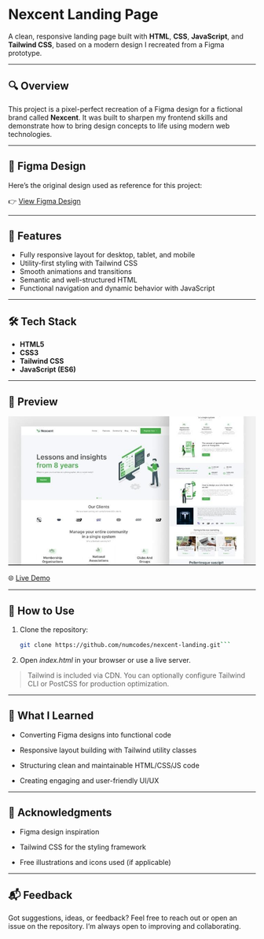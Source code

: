 # Nexcent Landing Page

A clean, responsive landing page built with **HTML**, **CSS**, **JavaScript**, and **Tailwind CSS**, based on a modern design I recreated from a Figma prototype.

---

## 🔍 Overview

This project is a pixel-perfect recreation of a Figma design for a fictional brand called **Nexcent**. It was built to sharpen my frontend skills and demonstrate how to bring design concepts to life using modern web technologies.

---

## 🎨 Figma Design

Here’s the original design used as reference for this project:

👉 [View Figma Design](https://www.figma.com/community/file/1222060007934600841/responsive-landing-page-design-website-home-page-design-agency-website-ui-design)

---

## 🚀 Features

- Fully responsive layout for desktop, tablet, and mobile  
- Utility-first styling with Tailwind CSS  
- Smooth animations and transitions  
- Semantic and well-structured HTML  
- Functional navigation and dynamic behavior with JavaScript

---

## 🛠 Tech Stack

- **HTML5**  
- **CSS3**  
- **Tailwind CSS**  
- **JavaScript (ES6)**

---

## 📸 Preview

![Nexcent Landing Page Screenshot](screenshots/screenshot.jpg)

🌐 [Live Demo](https://nexcent-landing-ebon.vercel.app/)

---

## 📌 How to Use

1. Clone the repository:
   ```bash
   git clone https://github.com/numcodes/nexcent-landing.git```
   
2. Open *index.html* in your browser or use a live server.

> Tailwind is included via CDN. You can optionally configure Tailwind CLI or PostCSS for production optimization.

---

## 🧠 What I Learned
* Converting Figma designs into functional code

* Responsive layout building with Tailwind utility classes

* Structuring clean and maintainable HTML/CSS/JS code

* Creating engaging and user-friendly UI/UX

---

## 🤝 Acknowledgments
* Figma design inspiration

* Tailwind CSS for the styling framework

* Free illustrations and icons used (if applicable)

---

## 📬 Feedback
Got suggestions, ideas, or feedback? Feel free to reach out or open an issue on the repository. I’m always open to improving and collaborating.